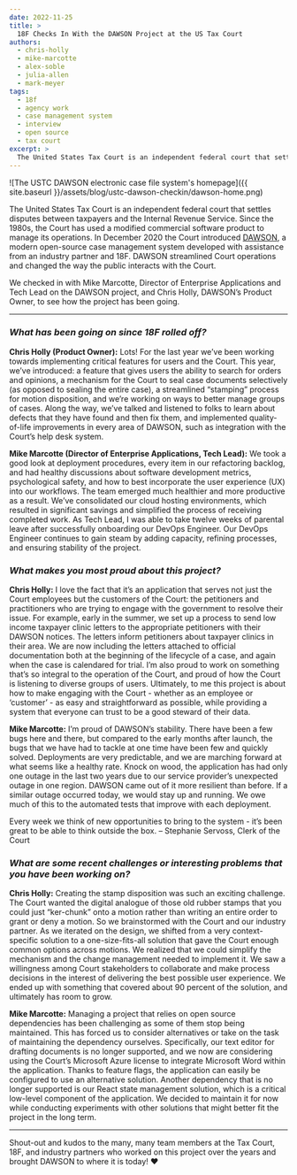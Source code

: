 ```yaml
---
date: 2022-11-25
title: >
  18F Checks In With the DAWSON Project at the US Tax Court
authors:
  - chris-holly
  - mike-marcotte
  - alex-soble
  - julia-allen
  - mark-meyer
tags:
  - 18f
  - agency work
  - case management system
  - interview
  - open source
  - tax court
excerpt: >
  The United States Tax Court is an independent federal court that settles disputes between taxpayers and the Internal Revenue Service. Since the 1980s, the Court has used a modified commercial software product to manage its operations. Last year the Court introduced DAWSON, a modern open-source case management system developed with assistance from an industry partner and 18F. DAWSON streamlined Court operations and changed the way the public interacts with the Court.
---
```


![The USTC DAWSON electronic case file system's homepage]({{ site.baseurl }}/assets/blog/ustc-dawson-checkin/dawson-home.png)

The United States Tax Court is an independent federal court that settles disputes between taxpayers and the Internal Revenue Service. Since the 1980s, the Court has used a modified commercial software product to manage its operations. In December 2020 the Court introduced [DAWSON](https://www.dawson.ustaxcourt.gov), a modern open-source case management system developed with assistance from an industry partner and 18F. DAWSON streamlined Court operations and changed the way the public interacts with the Court.

We checked in with Mike Marcotte, Director of Enterprise Applications and Tech Lead on the DAWSON project, and Chris Holly, DAWSON’s Product Owner, to see how the project has been going.

-----

### _What has been going on since 18F rolled off?_
**Chris Holly (Product Owner):** Lots! For the last year we’ve been working towards implementing critical features for users and the Court. This year, we’ve introduced: a feature that gives users the ability to search for orders and opinions, a mechanism for the Court to seal case documents selectively (as opposed to sealing the entire case), a streamlined “stamping” process for motion disposition, and we’re working on ways to better manage groups of cases. Along the way, we’ve talked and listened to folks to learn about defects that they have found and then fix them, and implemented quality-of-life improvements in every area of DAWSON, such as integration with the Court’s help desk system.

**Mike Marcotte (Director of Enterprise Applications, Tech Lead):** We took a good look at deployment procedures, every item in our refactoring backlog, and had healthy discussions about software development metrics, psychological safety, and how to best incorporate the user experience (UX) into our workflows. The team emerged much healthier and more productive as a result. We’ve consolidated our cloud hosting environments, which resulted in significant savings and simplified the process of receiving completed work. As Tech Lead, I was able to take twelve weeks of parental leave after successfully onboarding our DevOps Engineer. Our DevOps Engineer continues to gain steam by adding capacity, refining processes, and ensuring stability of the project.

### _What makes you most proud about this project?_

**Chris Holly:** I love the fact that it’s an application that serves not just the Court employees but the customers of the Court: the petitioners and practitioners who are trying to engage with the government to resolve their issue.
For example, early in the summer, we set up a process to send low income taxpayer clinic letters to the appropriate petitioners with their DAWSON notices. The letters inform petitioners about taxpayer clinics in their area. We are now including the letters attached to official documentation both at the beginning of the lifecycle of a case, and again when the case is calendared for trial.
I’m also proud to work on something that’s so integral to the operation of the Court, and proud of how the Court is listening to diverse groups of users.
Ultimately, to me this project is about how to make engaging with the Court  - whether as an employee or ‘customer’ - as easy and straightforward as possible, while providing a system that everyone can trust to be a good steward of their data.

**Mike Marcotte:** I’m proud of DAWSON’s stability. There have been a few bugs here and there, but compared to the early months after launch, the bugs that we have had to tackle at one time have been few and quickly solved. Deployments are very predictable, and we are marching forward at what seems like a healthy rate. Knock on wood, the application has had only one outage in the last two years due to our service provider’s unexpected outage in one region. DAWSON came out of it more resilient than before. If a similar outage occurred  today, we would stay up and running. We owe much of this to the automated tests that improve with each deployment.

<div class="testimonial-blockquote" markdown=1>
Every week we think of new opportunities to bring to the system - it’s been great to be able to think outside the box.
<span>– Stephanie Servoss, Clerk of the Court</span>
</div>

### _What are some recent challenges or interesting problems that you have been working on?_

**Chris Holly:** Creating the stamp disposition was such an exciting challenge. The Court wanted the digital analogue of those old rubber stamps that you could just “ker-chunk” onto a motion rather than writing an entire order to grant or deny a motion. So we brainstormed with the Court and our industry partner. As we iterated on the design, we shifted from a very context-specific solution to a one-size-fits-all solution that gave the Court enough common options across motions. We realized that we could simplify the mechanism and the change management needed to implement it.  We saw  a willingness among Court stakeholders to collaborate and make process decisions in the interest of delivering the best possible user experience. We ended up with something that covered about 90 percent of the solution, and ultimately has room to grow.

**Mike Marcotte:** Managing a project that relies on open source dependencies has been challenging as some of them stop being maintained. This has forced us to consider alternatives or take on the task of maintaining the dependency ourselves. Specifically, our text editor for drafting documents is no longer supported, and we now are considering using the Court’s Microsoft Azure license to integrate Microsoft Word within the application. Thanks to feature flags, the application can easily be configured to use an alternative solution. Another dependency that is no longer supported is our React state management solution, which is a critical low-level component of the application. We decided to maintain it for now while conducting experiments with other solutions that might better fit the project in the long term.

-----

Shout-out and kudos to the many, many team members at the Tax Court, 18F, and industry partners who worked on this project over the years and brought DAWSON to where it is today! :heart:
